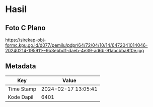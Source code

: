 # Hasil

## Foto C Plano

https://sirekap-obj-formc.kpu.go.id/d077/pemilu/pdpr/64/72/04/10/14/6472041014046-20240214-195911--9b3ebbd1-daeb-4e39-ad6b-91abcbba8f0e.jpg


## Metadata

| Key        | Value               |
| ---------- | ------------------- |
| Time Stamp | 2024-02-17 13:05:41 |
| Kode Dapil | 6401                |



